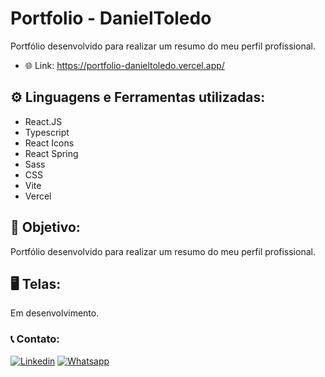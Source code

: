 # Portfolio - DanielToledo

Portfólio desenvolvido para realizar um resumo do meu perfil profissional.

- 🌐 Link: https://portfolio-danieltoledo.vercel.app/

## ⚙️ Linguagens e Ferramentas utilizadas:

- React.JS
- Typescript
- React Icons
- React Spring
- Sass
- CSS
- Vite
- Vercel

## 🎯 Objetivo:

Portfólio desenvolvido para realizar um resumo do meu perfil profissional.

## 🖥️ Telas:

Em desenvolvimento.

### 📞 Contato:

[![Linkedin](https://img.shields.io/badge/LinkedIn-0077B5?style=for-the-badge&logo=linkedin&logoColor=white)](https://www.linkedin.com/in/danielalmeidadetoledo/)
[![Whatsapp](https://img.shields.io/badge/WhatsApp-25D366?style=for-the-badge&logo=whatsapp&logoColor=white)](https://api.whatsapp.com/send?phone=5515998485252)
